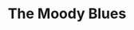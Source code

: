 ---
title: "The Moody Blues"
summary: "The Moody Blues were an English progressive rock band from Birmingham. Formed in May 1964, the group originally consisted of guitarist and vocalist Denny Laine, keyboardist and vocalist Mike Pinder, woodwind player and vocalist Ray Thomas, bassist Clint Warwick, and drummer Graeme Edge. The band remained active until late 2018, when sole constant member Edge retired from performing, at which point the lineup also included 1966 additions Justin Hayward on guitar and vocals, and John Lodge on bass and vocals. For their final few tours, the core trio were augmented by touring members Norda Mullen on flute, guitar and percussion , Julie Ragins on keyboards, guitar, saxophone and percussion , Alan Hewitt on keyboards , and Billy Ashbaugh on drums and percussion ."
image: "the-moody-blues.jpg"
apple_music_artist_url: "https://music.apple.com/gb/artist/the-moody-blues/133520"
wikipedia_url: "https://en.wikipedia.org/wiki/List_of_the_Moody_Blues_band_members"
---